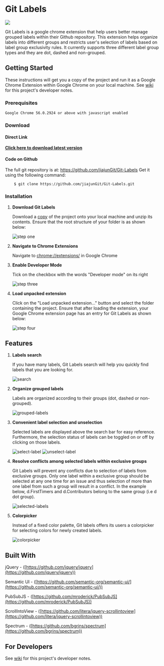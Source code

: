 Git Labels
==========

![](readme-resources/images/main.png)

Git Labels is a google chrome extension that help users better manage grouped labels within their Github repository. This extension helps organize labels into different groups and restricts user's selection of labels based on label group exclusivity rules. It currently supports three different label group types and they are dot, dashed and non-grouped.

## Getting Started

These instructions will get you a copy of the project and run it as a Google Chrome Extension within Google Chrome on your local machine. See [wiki](https://github.com/jiajunGit/Git-Labels/wiki) for this project's developer notes.

### Prerequisites

```
Google Chrome 56.0.2924 or above with javascript enabled
```

### Download

#### Direct Link

**[Click here to download latest version](https://github.com/jiajunGit/Git-Labels/archive/master.zip)**

#### Code on Github

The full git repository is at: <https://github.com/jiajunGit/Git-Labels> Get it using the following command:

        $ git clone https://github.com/jiajunGit/Git-Labels.git

### Installation

1. **Download Git Labels**

    Download a [copy](#download) of the project onto your local machine and unzip its contents. Ensure that the root structure of your folder is as shown below:

    ![step one](readme-resources/images/installation-step-one.png)

2. **Navigate to Chrome Extensions**

    Navigate to [chrome://extensions/](chrome://extensions/) in Google Chrome

3. **Enable Developer Mode**

    Tick on the checkbox with the words "Developer mode" on its right

    ![step three](readme-resources/images/installation-step-three.png)

4. **Load unpacked extension**

    Click on the "Load unpacked extension..." button and select the folder containing the project. Ensure that after loading the extension, your Google Chrome extension page has an entry for Git Labels as shown below:

    ![step four](readme-resources/images/installation-step-four.png)
    
## Features

1. **Labels search**
    
    If you have many labels, Git Labels search will help you quickly find labels that you are looking for.

    ![search](readme-resources/images/search.png)

2. **Organize grouped labels**

    Labels are organized according to their groups (dot, dashed or non-grouped).

    ![grouped-labels](readme-resources/images/grouped-labels.png)

3. **Convenient label selection and unselection**

    Selected labels are displayed above the search bar for easy reference. Furthermore, the selection status of labels can be toggled on or off by clicking on those labels.
    
    ![select-label](readme-resources/images/select-label.png)
    ![unselect-label](readme-resources/images/unselect-label.png)

4. **Resolve conflicts among selected labels within exclusive groups**

    Git Labels will prevent any conflicts due to selection of labels from exclusive groups. Only one label within a exclusive group should be selected at any one time for an issue and thus selection of more than one label from such a group will result in a conflict. In the example below, d.FirstTimers and d.Contributors belong to the same group (i.e d dot group).

    ![selected-labels](readme-resources/images/selected-labels.png)

5. **Colorpicker**

    Instead of a fixed color palette, Git labels offers its users a colorpicker for selecting colors for newly created labels.

    ![colorpicker](readme-resources/images/colorpicker.png)

## Built With

jQuery - ([https://github.com/jquery/jquery](https://github.com/jquery/jquery))

Semantic UI - ([https://github.com/semantic-org/semantic-ui/](https://github.com/semantic-org/semantic-ui/))

PubSubJS - ([https://github.com/mroderick/PubSubJS](https://github.com/mroderick/PubSubJS))

ScrollIntoView - ([https://github.com/litera/jquery-scrollintoview](https://github.com/litera/jquery-scrollintoview))

Spectrum - ([https://github.com/bgrins/spectrum](https://github.com/bgrins/spectrum))

## For Developers

See [wiki](https://github.com/jiajunGit/Git-Labels/wiki) for this project's developer notes.
